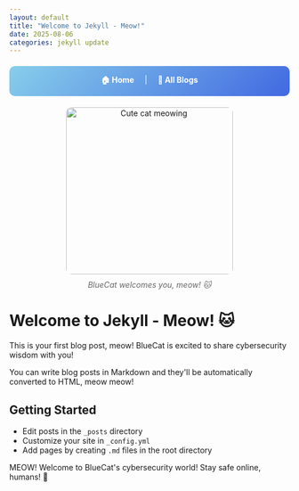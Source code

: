 ```yaml
---
layout: default
title: "Welcome to Jekyll - Meow!"
date: 2025-08-06
categories: jekyll update
---
```


<div style="background: linear-gradient(135deg, #87CEEB, #4169E1); padding: 15px; border-radius: 10px; margin: 20px 0; text-align: center;">
    <a href="{{ '/' | relative_url }}" style="color: white; text-decoration: none; font-weight: bold; margin: 0 15px;">🏠 Home</a>
    <span style="color: white;">|</span>
    <a href="{{ '/blogs/' | relative_url }}" style="color: white; text-decoration: none; font-weight: bold; margin: 0 15px;">📝 All Blogs</a>
</div>

<div style="text-align: center; margin: 20px 0;">
    <img src="https://images.unsplash.com/photo-1514888286974-6c03e2ca1dba?ixlib=rb-4.0.3&auto=format&fit=crop&w=800&q=80" alt="Cute cat meowing" style="max-width: 100%; height: 300px; object-fit: cover; border-radius: 10px;">
    <p style="font-style: italic; color: #666; margin-top: 10px;">BlueCat welcomes you, meow! 🐱</p>
</div>

# Welcome to Jekyll - Meow! 🐱

This is your first blog post, meow! BlueCat is excited to share cybersecurity wisdom with you!

You can write blog posts in Markdown and they'll be automatically converted to HTML, meow meow!

## Getting Started

- Edit posts in the `_posts` directory
- Customize your site in `_config.yml`  
- Add pages by creating `.md` files in the root directory

MEOW! Welcome to BlueCat's cybersecurity world! Stay safe online, humans! 🐾
